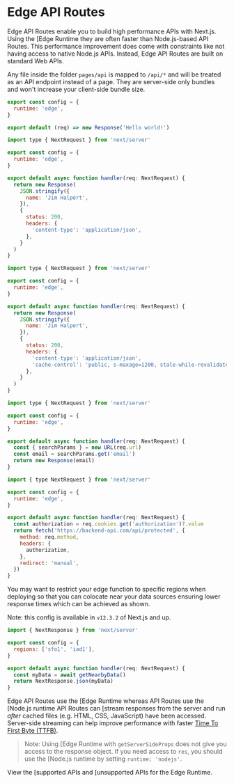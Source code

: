 # Edge API Routes


Edge API Routes enable you to build high performance APIs with Next.js. Using the [Edge Runtime they are often faster than Node.js-based API Routes. This performance improvement does come with constraints like not having access to native Node.js APIs. Instead, Edge API Routes are built on standard Web APIs.


Any file inside the folder `pages/api` is mapped to `/api/*` and will be treated as an API endpoint instead of a page. They are server-side only bundles and won't increase your client-side bundle size.



```javascript
export const config = {
  runtime: 'edge',
}

export default (req) => new Response('Hello world!')

```


```javascript
import type { NextRequest } from 'next/server'

export const config = {
  runtime: 'edge',
}

export default async function handler(req: NextRequest) {
  return new Response(
    JSON.stringify({
      name: 'Jim Halpert',
    }),
    {
      status: 200,
      headers: {
        'content-type': 'application/json',
      },
    }
  )
}

```


```javascript
import type { NextRequest } from 'next/server'

export const config = {
  runtime: 'edge',
}

export default async function handler(req: NextRequest) {
  return new Response(
    JSON.stringify({
      name: 'Jim Halpert',
    }),
    {
      status: 200,
      headers: {
        'content-type': 'application/json',
        'cache-control': 'public, s-maxage=1200, stale-while-revalidate=600',
      },
    }
  )
}

```


```javascript
import type { NextRequest } from 'next/server'

export const config = {
  runtime: 'edge',
}

export default async function handler(req: NextRequest) {
  const { searchParams } = new URL(req.url)
  const email = searchParams.get('email')
  return new Response(email)
}

```


```javascript
import { type NextRequest } from 'next/server'

export const config = {
  runtime: 'edge',
}

export default async function handler(req: NextRequest) {
  const authorization = req.cookies.get('authorization')?.value
  return fetch('https://backend-api.com/api/protected', {
    method: req.method,
    headers: {
      authorization,
    },
    redirect: 'manual',
  })
}

```

You may want to restrict your edge function to specific regions when deploying so that you can colocate near your data sources ensuring lower response times which can be achieved as shown.


Note: this config is available in `v12.3.2` of Next.js and up.



```javascript
import { NextResponse } from 'next/server'

export const config = {
  regions: ['sfo1', 'iad1'], 
}

export default async function handler(req: NextRequest) {
  const myData = await getNearbyData()
  return NextResponse.json(myData)
}

```

Edge API Routes use the [Edge Runtime whereas API Routes use the [Node.js runtime API Routes can [stream responses from the server and run *after* cached files (e.g. HTML, CSS, JavaScript) have been accessed. Server-side streaming can help improve performance with faster [Time To First Byte (TTFB)](https://web.dev/ttfb/).



> 
> Note: Using [Edge Runtime with `getServerSideProps` does not give you access to the response object. If you need access to `res`, you should use the [Node.js runtime by setting `runtime: 'nodejs'`.
> 
> 
> 


View the [supported APIs and [unsupported APIs for the Edge Runtime.




